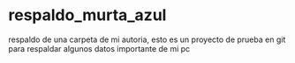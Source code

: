 # respaldo_murta_azul
respaldo de una carpeta de mi autoria, esto es un proyecto de prueba en git para respaldar algunos datos importante de mi pc


